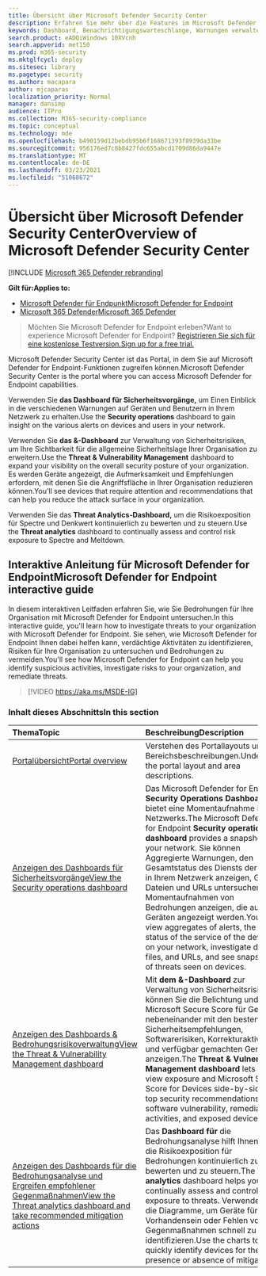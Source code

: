 ```yaml
---
title: Übersicht über Microsoft Defender Security Center
description: Erfahren Sie mehr über die Features im Microsoft Defender Security Center, einschließlich der Funktionsweise von Warnungen und Vorschläge zur Untersuchung möglicher Verstöße und Angriffe.
keywords: Dashboard, Benachrichtigungswarteschlange, Warnungen verwalten, Warnungen untersuchen, Warnungen untersuchen, Geräte untersuchen, Dateien übermitteln, tiefe Analyse, hoch, mittel, niedrig, Schweregrad, ioc, ioa
search.product: eADQiWindows 10XVcnh
search.appverid: met150
ms.prod: m365-security
ms.mktglfcycl: deploy
ms.sitesec: library
ms.pagetype: security
ms.author: macapara
author: mjcaparas
localization_priority: Normal
manager: dansimp
audience: ITPro
ms.collection: M365-security-compliance
ms.topic: conceptual
ms.technology: mde
ms.openlocfilehash: b490159d12bebdb95b6f168671393f8939da33be
ms.sourcegitcommit: 956176ed7c8b8427fdc655abcd1709d86da9447e
ms.translationtype: MT
ms.contentlocale: de-DE
ms.lasthandoff: 03/23/2021
ms.locfileid: "51068672"
---
```

# <a name="overview-of-microsoft-defender-security-center"></a><span data-ttu-id="6ee6c-104">Übersicht über Microsoft Defender Security Center</span><span class="sxs-lookup"><span data-stu-id="6ee6c-104">Overview of Microsoft Defender Security Center</span></span>

[!INCLUDE [Microsoft 365 Defender rebranding](../../includes/microsoft-defender.md)]


<span data-ttu-id="6ee6c-105">**Gilt für:**</span><span class="sxs-lookup"><span data-stu-id="6ee6c-105">**Applies to:**</span></span>
- [<span data-ttu-id="6ee6c-106">Microsoft Defender für Endpunkt</span><span class="sxs-lookup"><span data-stu-id="6ee6c-106">Microsoft Defender for Endpoint</span></span>](https://go.microsoft.com/fwlink/?linkid=2154037)
- [<span data-ttu-id="6ee6c-107">Microsoft 365 Defender</span><span class="sxs-lookup"><span data-stu-id="6ee6c-107">Microsoft 365 Defender</span></span>](https://go.microsoft.com/fwlink/?linkid=2118804)


><span data-ttu-id="6ee6c-108">Möchten Sie Microsoft Defender for Endpoint erleben?</span><span class="sxs-lookup"><span data-stu-id="6ee6c-108">Want to experience Microsoft Defender for Endpoint?</span></span> [<span data-ttu-id="6ee6c-109">Registrieren Sie sich für eine kostenlose Testversion.</span><span class="sxs-lookup"><span data-stu-id="6ee6c-109">Sign up for a free trial.</span></span>](https://www.microsoft.com/microsoft-365/windows/microsoft-defender-atp?ocid=docs-wdatp-usewdatp-abovefoldlink)

<span data-ttu-id="6ee6c-110">Microsoft Defender Security Center ist das Portal, in dem Sie auf Microsoft Defender for Endpoint-Funktionen zugreifen können.</span><span class="sxs-lookup"><span data-stu-id="6ee6c-110">Microsoft Defender Security Center is the portal where you can access Microsoft Defender for Endpoint capabilities.</span></span>

<span data-ttu-id="6ee6c-111">Verwenden Sie **das Dashboard für Sicherheitsvorgänge,** um Einen Einblick in die verschiedenen Warnungen auf Geräten und Benutzern in Ihrem Netzwerk zu erhalten.</span><span class="sxs-lookup"><span data-stu-id="6ee6c-111">Use the **Security operations** dashboard to gain insight on the various alerts on devices and users in your network.</span></span>

<span data-ttu-id="6ee6c-112">Verwenden Sie **das &-Dashboard** zur Verwaltung von Sicherheitsrisiken, um Ihre Sichtbarkeit für die allgemeine Sicherheitslage Ihrer Organisation zu erweitern.</span><span class="sxs-lookup"><span data-stu-id="6ee6c-112">Use the **Threat & Vulnerability Management** dashboard to expand your visibility on the overall security posture of your organization.</span></span> <span data-ttu-id="6ee6c-113">Es werden Geräte angezeigt, die Aufmerksamkeit und Empfehlungen erfordern, mit denen Sie die Angriffsfläche in Ihrer Organisation reduzieren können.</span><span class="sxs-lookup"><span data-stu-id="6ee6c-113">You'll see devices that require attention and recommendations that can help you reduce the attack surface in your organization.</span></span>

<span data-ttu-id="6ee6c-114">Verwenden Sie das **Threat Analytics-Dashboard,** um die Risikoexposition für Spectre und Denkwert kontinuierlich zu bewerten und zu steuern.</span><span class="sxs-lookup"><span data-stu-id="6ee6c-114">Use the **Threat analytics** dashboard to continually assess and control risk exposure to Spectre and Meltdown.</span></span>

## <a name="microsoft-defender-for-endpoint-interactive-guide"></a><span data-ttu-id="6ee6c-115">Interaktive Anleitung für Microsoft Defender for Endpoint</span><span class="sxs-lookup"><span data-stu-id="6ee6c-115">Microsoft Defender for Endpoint interactive guide</span></span>
<span data-ttu-id="6ee6c-116">In diesem interaktiven Leitfaden erfahren Sie, wie Sie Bedrohungen für Ihre Organisation mit Microsoft Defender for Endpoint untersuchen.</span><span class="sxs-lookup"><span data-stu-id="6ee6c-116">In this interactive guide, you'll learn how to investigate threats to your organization with Microsoft Defender for Endpoint.</span></span> <span data-ttu-id="6ee6c-117">Sie sehen, wie Microsoft Defender for Endpoint Ihnen dabei helfen kann, verdächtige Aktivitäten zu identifizieren, Risiken für Ihre Organisation zu untersuchen und Bedrohungen zu vermeiden.</span><span class="sxs-lookup"><span data-stu-id="6ee6c-117">You'll see how Microsoft Defender for Endpoint can help you identify suspicious activities, investigate risks to your organization, and remediate threats.</span></span>

> [!VIDEO https://aka.ms/MSDE-IG]

### <a name="in-this-section"></a><span data-ttu-id="6ee6c-118">Inhalt dieses Abschnitts</span><span class="sxs-lookup"><span data-stu-id="6ee6c-118">In this section</span></span>

<span data-ttu-id="6ee6c-119">Thema</span><span class="sxs-lookup"><span data-stu-id="6ee6c-119">Topic</span></span> | <span data-ttu-id="6ee6c-120">Beschreibung</span><span class="sxs-lookup"><span data-stu-id="6ee6c-120">Description</span></span>
:---|:---
[<span data-ttu-id="6ee6c-121">Portalübersicht</span><span class="sxs-lookup"><span data-stu-id="6ee6c-121">Portal overview</span></span>](portal-overview.md) | <span data-ttu-id="6ee6c-122">Verstehen des Portallayouts und der Bereichsbeschreibungen.</span><span class="sxs-lookup"><span data-stu-id="6ee6c-122">Understand the portal layout and area descriptions.</span></span>
[<span data-ttu-id="6ee6c-123">Anzeigen des Dashboards für Sicherheitsvorgänge</span><span class="sxs-lookup"><span data-stu-id="6ee6c-123">View the Security operations dashboard</span></span>](security-operations-dashboard.md) | <span data-ttu-id="6ee6c-124">Das Microsoft Defender for Endpoint  **Security Operations Dashboard** bietet eine Momentaufnahme Ihres Netzwerks.</span><span class="sxs-lookup"><span data-stu-id="6ee6c-124">The Microsoft Defender for Endpoint  **Security operations dashboard** provides a snapshot of your network.</span></span> <span data-ttu-id="6ee6c-125">Sie können Aggregierte Warnungen, den Gesamtstatus des Diensts der Geräte in Ihrem Netzwerk anzeigen, Geräte, Dateien und URLs untersuchen und Momentaufnahmen von Bedrohungen anzeigen, die auf Geräten angezeigt werden.</span><span class="sxs-lookup"><span data-stu-id="6ee6c-125">You can view aggregates of alerts, the overall status of the service of the devices on your network, investigate devices, files, and URLs, and see snapshots of threats seen on devices.</span></span>
[<span data-ttu-id="6ee6c-126">Anzeigen des Dashboards & Bedrohungsrisikoverwaltung</span><span class="sxs-lookup"><span data-stu-id="6ee6c-126">View the Threat & Vulnerability Management dashboard</span></span>](tvm-dashboard-insights.md) | <span data-ttu-id="6ee6c-127">Mit **dem &-Dashboard** zur Verwaltung von Sicherheitsrisiken können Sie die Belichtung und die Microsoft Secure Score für Geräte nebeneinander mit den besten Sicherheitsempfehlungen, Softwarerisiken, Korrekturaktivitäten und verfügbar gemachten Geräten anzeigen.</span><span class="sxs-lookup"><span data-stu-id="6ee6c-127">The **Threat & Vulnerability Management dashboard** lets you view exposure and Microsoft Secure Score for Devices side-by-side with top security recommendations, software vulnerability, remediation activities, and exposed devices.</span></span>
[<span data-ttu-id="6ee6c-128">Anzeigen des Dashboards für die Bedrohungsanalyse und Ergreifen empfohlener Gegenmaßnahmen</span><span class="sxs-lookup"><span data-stu-id="6ee6c-128">View the Threat analytics dashboard and take recommended mitigation actions</span></span>](threat-analytics.md) | <span data-ttu-id="6ee6c-129">Das **Dashboard für** die Bedrohungsanalyse hilft Ihnen dabei, die Risikoexposition für Bedrohungen kontinuierlich zu bewerten und zu steuern.</span><span class="sxs-lookup"><span data-stu-id="6ee6c-129">The **Threat analytics** dashboard helps you continually assess and control risk exposure to threats.</span></span> <span data-ttu-id="6ee6c-130">Verwenden Sie die Diagramme, um Geräte für das Vorhandensein oder Fehlen von Gegenmaßnahmen schnell zu identifizieren.</span><span class="sxs-lookup"><span data-stu-id="6ee6c-130">Use the charts to quickly identify devices for the presence or absence of mitigations.</span></span>
